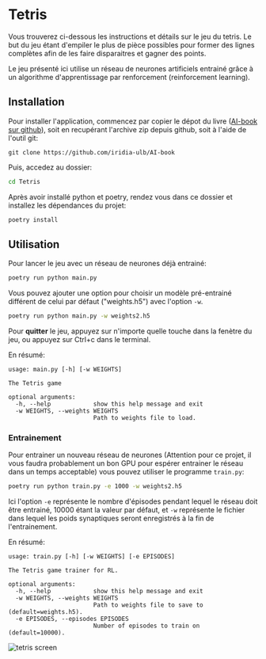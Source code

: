 # Tetris

Vous trouverez ci-dessous les instructions et détails sur le jeu du tetris.
Le but du jeu étant d'empiler le plus de pièce possibles pour former des lignes
complètes afin de les faire disparaitres et gagner des points.

Le jeu présenté ici utilise un réseau de neurones artificiels entrainé grâce 
à un algorithme d'apprentissage par renforcement (reinforcement learning).

## Installation

Pour installer l'application, commencez par copier le dépot du livre ([AI-book sur github][ia-gh]),
soit en recupérant l'archive zip depuis github, soit à l'aide de l'outil git:
```
git clone https://github.com/iridia-ulb/AI-book
```

Puis, accedez au dossier:

```bash
cd Tetris
```

Après avoir installé python et poetry, rendez vous dans ce dossier et installez les
dépendances du projet:

```bash
poetry install
```

## Utilisation 
Pour lancer le jeu avec un réseau de neurones déjà entrainé:
```bash
poetry run python main.py
```

Vous pouvez ajouter une option pour choisir un modèle pré-entrainé différent
de celui par défaut ("weights.h5") avec l'option `-w`.

```bash
poetry run python main.py -w weights2.h5
```

Pour **quitter** le jeu, appuyez sur n'importe quelle touche dans la fenètre du
jeu, ou appuyez sur Ctrl+c dans le terminal.

En résumé:
```
usage: main.py [-h] [-w WEIGHTS]

The Tetris game

optional arguments:
  -h, --help            show this help message and exit
  -w WEIGHTS, --weights WEIGHTS
                        Path to weights file to load.
```

### Entrainement

Pour entrainer un nouveau réseau de neurones 
(Attention pour ce projet, il vous faudra probablement
un bon GPU pour espérer entrainer le réseau dans un temps acceptable) vous
pouvez utiliser le programme `train.py`:
```bash
poetry run python train.py -e 1000 -w weights2.h5
```
Ici l'option `-e` représente le nombre d'épisodes pendant lequel le réseau 
doit être entrainé, 10000 étant la valeur par défaut, et `-w` représente
le fichier dans lequel les poids synaptiques seront enregistrés à la fin de
l'entrainement.

En résumé:
```
usage: train.py [-h] [-w WEIGHTS] [-e EPISODES]

The Tetris game trainer for RL.

optional arguments:
  -h, --help            show this help message and exit
  -w WEIGHTS, --weights WEIGHTS
                        Path to weights file to save to (default=weights.h5).
  -e EPISODES, --episodes EPISODES
                        Number of episodes to train on (default=10000).
```

![tetris screen](../assets/img/tetris.png)

[ia-gh]: https://github.com/iridia-ulb/AI-book
